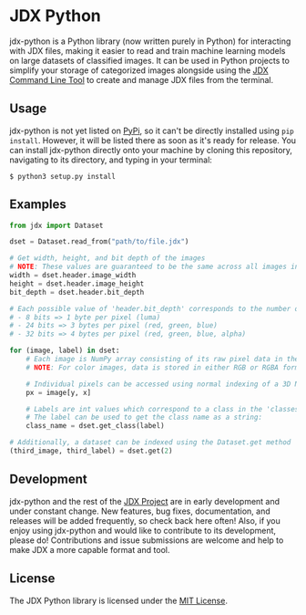 # JDX Python

jdx-python is a Python library (now written purely in Python) for interacting with JDX files, making it easier to read and train machine learning models on large datasets of classified images. It can be used in Python projects to simplify your storage of categorized images alongside using the [JDX Command Line Tool](https://github.com/jeffreycshelton/jdx-clt) to create and manage JDX files from the terminal.

## Usage

jdx-python is not yet listed on [PyPi](pypi.org), so it can't be directly installed using `pip install`. However, it will be listed there as soon as it's ready for release. You can install jdx-python directly onto your machine by cloning this repository, navigating to its directory, and typing in your terminal:

`$ python3 setup.py install`

## Examples

```python
from jdx import Dataset

dset = Dataset.read_from("path/to/file.jdx")

# Get width, height, and bit depth of the images
# NOTE: These values are guaranteed to be the same across all images in the dataset
width = dset.header.image_width
height = dset.header.image_height
bit_depth = dset.header.bit_depth

# Each possible value of 'header.bit_depth' corresponds to the number of bits in each pixel:
# - 8 bits => 1 byte per pixel (luma)
# - 24 bits => 3 bytes per pixel (red, green, blue)
# - 32 bits => 4 bytes per pixel (red, green, blue, alpha)

for (image, label) in dset:
	# Each image is NumPy array consisting of its raw pixel data in the shape (width, height, bytes-per-pixel)
	# NOTE: For color images, data is stored in either RGB or RGBA format. OpenCV uses BGR format, so a 'cv.cvtColor' call is required to convert it for use with OpenCV.

	# Individual pixels can be accessed using normal indexing of a 3D NumPy array:
	px = image[y, x]

	# Labels are int values which correspond to a class in the 'classes' field of the header
	# The label can be used to get the class name as a string:
	class_name = dset.get_class(label)

# Additionally, a dataset can be indexed using the Dataset.get method
(third_image, third_label) = dset.get(2)
```

## Development

jdx-python and the rest of the [JDX Project](https://github.com/jeffreycshelton/jdx) are in early development and under constant change. New features, bug fixes, documentation, and releases will be added frequently, so check back here often! Also, if you enjoy using jdx-python and would like to contribute to its development, please do! Contributions and issue submissions are welcome and help to make JDX a more capable format and tool.

## License

The JDX Python library is licensed under the [MIT License](LICENSE).